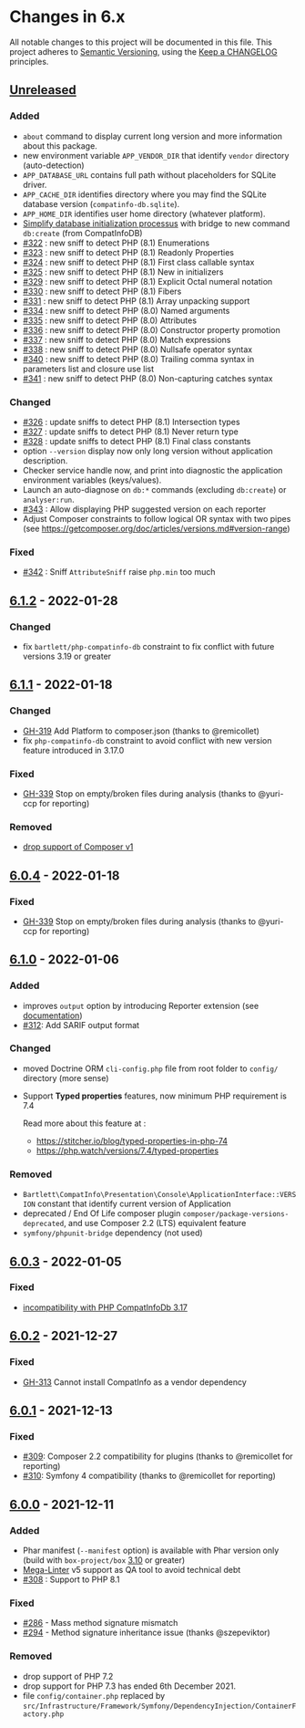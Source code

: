 <!-- markdownlint-disable MD013 MD024 -->
# Changes in 6.x

All notable changes to this project will be documented in this file.
This project adheres to [Semantic Versioning](http://semver.org/),
using the [Keep a CHANGELOG](http://keepachangelog.com) principles.

## [Unreleased]

### Added

- `about` command to display current long version and more information about this package.
- new environment variable `APP_VENDOR_DIR` that identify `vendor` directory (auto-detection)
- `APP_DATABASE_URL` contains full path without placeholders for SQLite driver.
- `APP_CACHE_DIR` identifies directory where you may find the SQLite database version (`compatinfo-db.sqlite`).
- `APP_HOME_DIR` identifies user home directory (whatever platform).
- [Simplify database initialization processus](https://github.com/llaville/php-compatinfo/issues/321) with bridge to new command `db:create` (from CompatInfoDB)
- [#322](https://github.com/llaville/php-compatinfo/issues/322) : new sniff to detect PHP (8.1) Enumerations
- [#323](https://github.com/llaville/php-compatinfo/issues/323) : new sniff to detect PHP (8.1) Readonly Properties
- [#324](https://github.com/llaville/php-compatinfo/issues/324) : new sniff to detect PHP (8.1) First class callable syntax
- [#325](https://github.com/llaville/php-compatinfo/issues/325) : new sniff to detect PHP (8.1) New in initializers
- [#329](https://github.com/llaville/php-compatinfo/issues/329) : new sniff to detect PHP (8.1) Explicit Octal numeral notation
- [#330](https://github.com/llaville/php-compatinfo/issues/330) : new sniff to detect PHP (8.1) Fibers
- [#331](https://github.com/llaville/php-compatinfo/issues/331) : new sniff to detect PHP (8.1) Array unpacking support
- [#334](https://github.com/llaville/php-compatinfo/issues/334) : new sniff to detect PHP (8.0) Named arguments
- [#335](https://github.com/llaville/php-compatinfo/issues/335) : new sniff to detect PHP (8.0) Attributes
- [#336](https://github.com/llaville/php-compatinfo/issues/336) : new sniff to detect PHP (8.0) Constructor property promotion
- [#337](https://github.com/llaville/php-compatinfo/issues/337) : new sniff to detect PHP (8.0) Match expressions
- [#338](https://github.com/llaville/php-compatinfo/issues/338) : new sniff to detect PHP (8.0) Nullsafe operator syntax
- [#340](https://github.com/llaville/php-compatinfo/issues/340) : new sniff to detect PHP (8.0) Trailing comma syntax in parameters list and closure use list
- [#341](https://github.com/llaville/php-compatinfo/issues/341) : new sniff to detect PHP (8.0) Non-capturing catches syntax

### Changed

- [#326](https://github.com/llaville/php-compatinfo/issues/326) : update sniffs to detect PHP (8.1) Intersection types
- [#327](https://github.com/llaville/php-compatinfo/issues/327) : update sniffs to detect PHP (8.1) Never return type
- [#328](https://github.com/llaville/php-compatinfo/issues/328) : update sniffs to detect PHP (8.1) Final class constants
- option `--version` display now only long version without application description.
- Checker service handle now, and print into diagnostic the application environment variables (keys/values).
- Launch an auto-diagnose on `db:*` commands (excluding `db:create`) or `analyser:run`.
- [#343](https://github.com/llaville/php-compatinfo/issues/343) : Allow displaying PHP suggested version on each reporter
- Adjust Composer constraints to follow logical OR syntax with two pipes (see <https://getcomposer.org/doc/articles/versions.md#version-range>)

### Fixed

- [#342](https://github.com/llaville/php-compatinfo/issues/342) : Sniff `AttributeSniff` raise `php.min` too much

## [6.1.2] - 2022-01-28

### Changed

- fix `bartlett/php-compatinfo-db` constraint to fix conflict with future versions 3.19 or greater

## [6.1.1] - 2022-01-18

### Changed

- [GH-319](https://github.com/llaville/php-compatinfo/issues/319) Add Platform to composer.json (thanks to @remicollet)
- fix `php-compatinfo-db` constraint to avoid conflict with new version feature introduced in 3.17.0

### Fixed

- [GH-339](https://github.com/llaville/php-compatinfo/issues/339) Stop on empty/broken files during analysis (thanks to @yuri-ccp for reporting)

### Removed

- [drop support of Composer v1](https://github.com/llaville/php-compatinfo/issues/320)

## [6.0.4] - 2022-01-18

### Fixed

- [GH-339](https://github.com/llaville/php-compatinfo/issues/339) Stop on empty/broken files during analysis (thanks to @yuri-ccp for reporting)

## [6.1.0] - 2022-01-06

### Added

- improves `output` option by introducing Reporter extension (see [documentation](docs/01_Components/04_Extensions/Reporter.md))
- [#312](https://github.com/llaville/php-compatinfo/issues/312): Add SARIF output format

### Changed

- moved Doctrine ORM `cli-config.php` file from root folder to `config/` directory (more sense)

- Support **Typed properties** features, now minimum PHP requirement is 7.4

  Read more about this feature at :

  - <https://stitcher.io/blog/typed-properties-in-php-74>
  - <https://php.watch/versions/7.4/typed-properties>

### Removed

- `Bartlett\CompatInfo\Presentation\Console\ApplicationInterface::VERSION` constant that identify current version of Application
- deprecated / End Of Life composer plugin `composer/package-versions-deprecated`, and use Composer 2.2 (LTS) equivalent feature
- `symfony/phpunit-bridge` dependency (not used)

## [6.0.3] - 2022-01-05

### Fixed

- [incompatibility with PHP CompatInfoDb 3.17](https://github.com/llaville/php-compatinfo-db/issues/105)

## [6.0.2] - 2021-12-27

### Fixed

- [GH-313](https://github.com/llaville/php-compatinfo/issues/313) Cannot install CompatInfo as a vendor dependency

## [6.0.1] - 2021-12-13

### Fixed

- [#309](https://github.com/llaville/php-compatinfo/issues/309): Composer 2.2 compatibility for plugins (thanks to @remicollet for reporting)
- [#310](https://github.com/llaville/php-compatinfo/issues/310): Symfony 4 compatibility (thanks to @remicollet for reporting)

## [6.0.0] - 2021-12-11

### Added

- Phar manifest (`--manifest` option) is available with Phar version only (build with `box-project/box` [3.10](https://github.com/box-project/box/releases/tag/3.10.0) or greater)
- [Mega-Linter](https://github.com/megalinter/megalinter) v5 support as QA tool to avoid technical debt
- [#308](https://github.com/llaville/php-compatinfo/issues/308) : Support to PHP 8.1

### Fixed

- [#286](https://github.com/llaville/php-compat-info/issues/286) - Mass method signature mismatch
- [#294](https://github.com/llaville/php-compat-info/issues/294) - Method signature inheritance issue (thanks @szepeviktor)

### Removed

- drop support of PHP 7.2
- drop support for PHP 7.3 has ended 6th December 2021.
- file `config/container.php` replaced by `src/Infrastructure/Framework/Symfony/DependencyInjection/ContainerFactory.php`

[unreleased]: https://github.com/llaville/php-compat-info/compare/6.1.2...HEAD
[6.1.2]: https://github.com/llaville/php-compat-info/compare/6.1.1...6.1.2
[6.1.1]: https://github.com/llaville/php-compat-info/compare/6.1.0...6.1.1
[6.1.0]: https://github.com/llaville/php-compat-info/compare/6.0.4...6.1.0
[6.0.4]: https://github.com/llaville/php-compat-info/compare/6.0.3...6.0.4
[6.0.3]: https://github.com/llaville/php-compat-info/compare/6.0.2...6.0.3
[6.0.2]: https://github.com/llaville/php-compat-info/compare/6.0.1...6.0.2
[6.0.1]: https://github.com/llaville/php-compat-info/compare/6.0.0...6.0.1
[6.0.0]: https://github.com/llaville/php-compat-info/compare/5.5.5...6.0.0
